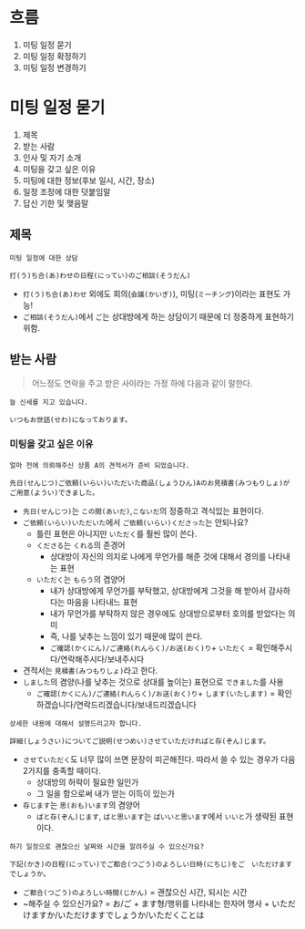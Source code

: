 # 흐름
1. 미팅 일정 묻기
2. 미팅 일정 확정하기
3. 미팅 일정 변경하기
# 미팅 일정 묻기
1. 제목
2. 받는 사람
3. 인사 및 자기 소개
4. 미팅을 갖고 싶은 이유
5. 미팅에 대한 정보(후보 일시, 시간, 장소)
6. 일정 조정에 대한 덧붙임말
7. 답신 기한 및 맺음말
## 제목
```
미팅 일정에 대한 상담

打(う)ち合(あ)わせの日程(にってい)のご相談(そうだん)
```
- `打(う)ち合(あ)わせ` 외에도 회의(`会議(かいぎ)`), 미팅(`ミーチング`)이라는 표현도 가능!
- `ご相談(そうだん)`에서 `ご`는 상대방에게 하는 상담이기 때문에 더 정중하게 표현하기 위함.
## 받는 사람

> 어느정도 연락을 주고 받은 사이라는 가정 하에 다음과 같이 말한다.

```
늘 신세를 지고 있습니다.

いつもお世話(せわ)になっております。
```
### 미팅을 갖고 싶은 이유
```
얼마 전에 의뢰해주신 상품 A의 견적서가 준비 되었습니다.

先日(せんじつ)ご依頼(いらい)いただいた商品(しょうひん)Aのお見積書(みつもりしょ)がご用意(ようい)できました。
```
- `先日(せんじつ)`는 `この間(あいだ)`,`こないだ`의 정중하고 격식있는 표현이다.
- `ご依頼(いらい)いただいた`에서 `ご依頼(いらい)くださった`는 안되나요?
	- 틀린 표현은 아니지만 `いただく`를 훨씬 많이 쓴다.
	- `くださる`는 `くれる`의 존경어
		- 상대방이 자신의 의지로 나에게 무언가를 해준 것에 대해서 경의를 나타내는 표현
	- `いただく`는 `もらう`의 겸양어
		- 내가 상대방에게 무언가를 부탁했고, 상대방에게 그것을 해 받아서 감사하다는 마음을 나타내느 표현
		- 내가 무언가를 부탁하지 않은 경우에도 상대방으로부터 호의를 받았다는 의미
		- 즉, 나를 낮추는 느낌이 있기 때문에 많이 쓴다.
		- `ご確認(かくにん)/ご連絡(れんらく)/お送(おく)り`+ `いただく` = 확인해주시다/연락해주시다/보내주시다
- 견적서는 `見積書(みつもりしょ)`라고 한다.
- `しました`의 겸양(나를 낮추는 것으로 상대를 높이는) 표현으로 `できました`를 사용
	- `ご確認(かくにん)/ご連絡(れんらく)/お送(おく)り`+ `します(いたします)` = 확인하겠습니다/연락드리겠습니다/보내드리겠습니다
```
상세한 내용에 대해서 설명드리고자 합니다.

詳細(しょうさい)についてご説明(せつめい)させていただければと存(ぞん)じます。
```
- `させていただく`도 너무 많이 쓰면 문장이 피곤해진다. 따라서 쓸 수 있는 경우가 다음 2가지를 충족할 때이다.
	- 상대방의 허락이 필요한 일인가
	- 그 일을 함으로써 내가 얻는 이득이 있는가
- `存じます`는 `思(おも)います`의 겸양어
	- `ばと存(ぞん)じます`, `ばと思います`는 `ばいいと思います`에서 `いいと`가 생략된 표현이다.
```
하기 일정으로 괜찮으신 날짜와 시간을 알려주실 수 있으신가요?

下記(かき)の日程(にってい)でご都合(つごう)のよろしい日時(にちじ)をご　いただけますでしょうか。
```
- `ご都合(つごう)のよろしい時間(じかん)` = 괜찮으신 시간, 되시는 시간
- ~해주실 수 있으신가요? = お/ご + ます형/행위를 나타내는 한자어 명사 + いただけますか/いただけますでしょうか/いただくことは